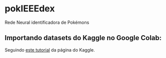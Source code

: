 # pokIEEEdex
Rede Neural identificadora de Pokémons

## Importando datasets do Kaggle no Google Colab:
Seguindo [este tutorial](https://www.kaggle.com/general/74235) da página do Kaggle.

